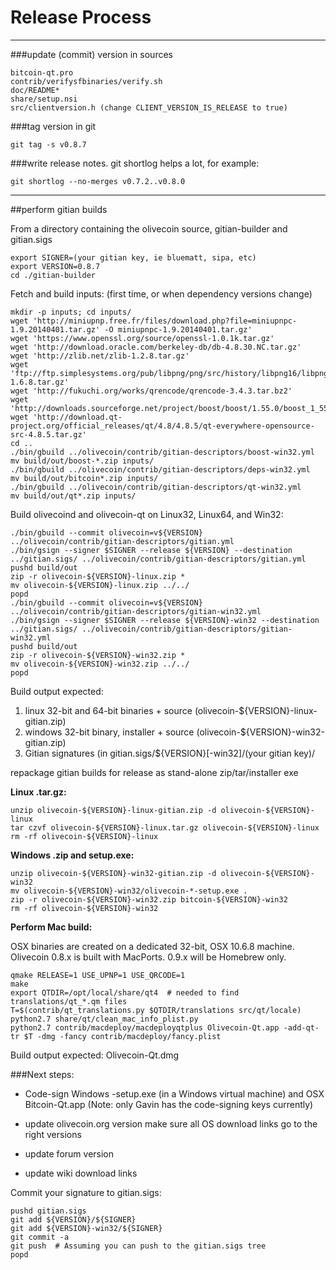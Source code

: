 Release Process
====================

* * *

###update (commit) version in sources


	bitcoin-qt.pro
	contrib/verifysfbinaries/verify.sh
	doc/README*
	share/setup.nsi
	src/clientversion.h (change CLIENT_VERSION_IS_RELEASE to true)

###tag version in git

	git tag -s v0.8.7

###write release notes. git shortlog helps a lot, for example:

	git shortlog --no-merges v0.7.2..v0.8.0

* * *

##perform gitian builds

 From a directory containing the olivecoin source, gitian-builder and gitian.sigs
  
	export SIGNER=(your gitian key, ie bluematt, sipa, etc)
	export VERSION=0.8.7
	cd ./gitian-builder

 Fetch and build inputs: (first time, or when dependency versions change)

	mkdir -p inputs; cd inputs/
	wget 'http://miniupnp.free.fr/files/download.php?file=miniupnpc-1.9.20140401.tar.gz' -O miniupnpc-1.9.20140401.tar.gz'
	wget 'https://www.openssl.org/source/openssl-1.0.1k.tar.gz'
	wget 'http://download.oracle.com/berkeley-db/db-4.8.30.NC.tar.gz'
	wget 'http://zlib.net/zlib-1.2.8.tar.gz'
	wget 'ftp://ftp.simplesystems.org/pub/libpng/png/src/history/libpng16/libpng-1.6.8.tar.gz'
	wget 'http://fukuchi.org/works/qrencode/qrencode-3.4.3.tar.bz2'
	wget 'http://downloads.sourceforge.net/project/boost/boost/1.55.0/boost_1_55_0.tar.bz2'
	wget 'http://download.qt-project.org/official_releases/qt/4.8/4.8.5/qt-everywhere-opensource-src-4.8.5.tar.gz'
	cd ..
	./bin/gbuild ../olivecoin/contrib/gitian-descriptors/boost-win32.yml
	mv build/out/boost-*.zip inputs/
	./bin/gbuild ../olivecoin/contrib/gitian-descriptors/deps-win32.yml
	mv build/out/bitcoin*.zip inputs/
	./bin/gbuild ../olivecoin/contrib/gitian-descriptors/qt-win32.yml
	mv build/out/qt*.zip inputs/

 Build olivecoind and olivecoin-qt on Linux32, Linux64, and Win32:
  
	./bin/gbuild --commit olivecoin=v${VERSION} ../olivecoin/contrib/gitian-descriptors/gitian.yml
	./bin/gsign --signer $SIGNER --release ${VERSION} --destination ../gitian.sigs/ ../olivecoin/contrib/gitian-descriptors/gitian.yml
	pushd build/out
	zip -r olivecoin-${VERSION}-linux.zip *
	mv olivecoin-${VERSION}-linux.zip ../../
	popd
	./bin/gbuild --commit olivecoin=v${VERSION} ../olivecoin/contrib/gitian-descriptors/gitian-win32.yml
	./bin/gsign --signer $SIGNER --release ${VERSION}-win32 --destination ../gitian.sigs/ ../olivecoin/contrib/gitian-descriptors/gitian-win32.yml
	pushd build/out
	zip -r olivecoin-${VERSION}-win32.zip *
	mv olivecoin-${VERSION}-win32.zip ../../
	popd

  Build output expected:

  1. linux 32-bit and 64-bit binaries + source (olivecoin-${VERSION}-linux-gitian.zip)
  2. windows 32-bit binary, installer + source (olivecoin-${VERSION}-win32-gitian.zip)
  3. Gitian signatures (in gitian.sigs/${VERSION}[-win32]/(your gitian key)/

repackage gitian builds for release as stand-alone zip/tar/installer exe

**Linux .tar.gz:**

	unzip olivecoin-${VERSION}-linux-gitian.zip -d olivecoin-${VERSION}-linux
	tar czvf olivecoin-${VERSION}-linux.tar.gz olivecoin-${VERSION}-linux
	rm -rf olivecoin-${VERSION}-linux

**Windows .zip and setup.exe:**

	unzip olivecoin-${VERSION}-win32-gitian.zip -d olivecoin-${VERSION}-win32
	mv olivecoin-${VERSION}-win32/olivecoin-*-setup.exe .
	zip -r olivecoin-${VERSION}-win32.zip bitcoin-${VERSION}-win32
	rm -rf olivecoin-${VERSION}-win32

**Perform Mac build:**

  OSX binaries are created on a dedicated 32-bit, OSX 10.6.8 machine.
  Olivecoin 0.8.x is built with MacPorts.  0.9.x will be Homebrew only.

	qmake RELEASE=1 USE_UPNP=1 USE_QRCODE=1
	make
	export QTDIR=/opt/local/share/qt4  # needed to find translations/qt_*.qm files
	T=$(contrib/qt_translations.py $QTDIR/translations src/qt/locale)
	python2.7 share/qt/clean_mac_info_plist.py
	python2.7 contrib/macdeploy/macdeployqtplus Olivecoin-Qt.app -add-qt-tr $T -dmg -fancy contrib/macdeploy/fancy.plist

 Build output expected: Olivecoin-Qt.dmg

###Next steps:

* Code-sign Windows -setup.exe (in a Windows virtual machine) and
  OSX Bitcoin-Qt.app (Note: only Gavin has the code-signing keys currently)

* update olivecoin.org version
  make sure all OS download links go to the right versions

* update forum version

* update wiki download links

Commit your signature to gitian.sigs:

	pushd gitian.sigs
	git add ${VERSION}/${SIGNER}
	git add ${VERSION}-win32/${SIGNER}
	git commit -a
	git push  # Assuming you can push to the gitian.sigs tree
	popd


